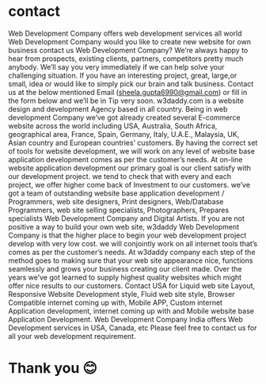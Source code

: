 # contact
Web Development Company offers web development services all world Web Development Company  would you like to create new website for own business contact us Web Development Company?  We’re always happy to hear from prospects, existing clients, partners, competitors pretty much anybody. We’ll say you very immediately if we can help solve your challenging situation. If you have an interesting project, great, large,or small, idea or would like to simply pick our brain and talk business. Contact us at the below mentioned Email (sheela.gupta6990@gmail.com) or fill in the form below and we’ll be in Tip very soon.  w3daddy.com is a website design and development Agency based in all country. Being in web development Company we’ve got already created several E-commerce website across the world including USA, Australia, South Africa, geographical area, France, Spain, Germany, Italy, U.A.E., Malaysia, UK, Asian country and European countries’ customers. By having the correct set of tools for website development, we will work on any level of website base application development comes as per the customer’s needs.  At on-line website application development our primary goal is our client satisfy with our development project. we tend to check that with every and each project, we offer higher come back of Investment to our customers. we’ve got a team of outstanding website base application development / Programmers, web site designers, Print designers, Web/Database Programmers, web site selling specialists, Photographers, Prepares specialists Web Development Company and Digital Artists.  If you are not positive a way to build your own web site, w3daddy Web Development Company is that the higher place to begin your web development project develop with very low cost. we will conjointly work on all internet tools that’s comes as per the customer’s needs. At w3daddy company each step of the method goes to making sure that your web site appearance nice, functions seamlessly and grows your business creating our client made.  Over the years we’ve got learned to supply highest quality websites which might offer nice results to our customers. Contact USA for Liquid web site Layout, Responsive Website Development style, Fluid web site style, Browser Compatible internet coming up with, Mobile APP, Custom internet Application development, internet coming up with and Mobile website base Application Development. Web Development Company India offers Web Development services in USA, Canada, etc Please feel free to contact us for all your web development requirement. 
# Thank you 😊
